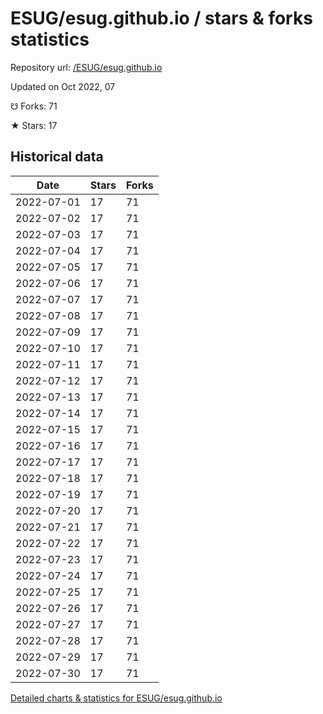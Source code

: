 # ESUG/esug.github.io / stars & forks statistics

Repository url: [/ESUG/esug.github.io](https://github.com/ESUG/esug.github.io)

Updated on Oct 2022, 07

☋ Forks: 71

★ Stars: 17

## Historical data
| Date | Stars | Forks |
|------|-------|-------|
| 2022-07-01 | 17 | 71 | 
| 2022-07-02 | 17 | 71 | 
| 2022-07-03 | 17 | 71 | 
| 2022-07-04 | 17 | 71 | 
| 2022-07-05 | 17 | 71 | 
| 2022-07-06 | 17 | 71 | 
| 2022-07-07 | 17 | 71 | 
| 2022-07-08 | 17 | 71 | 
| 2022-07-09 | 17 | 71 | 
| 2022-07-10 | 17 | 71 | 
| 2022-07-11 | 17 | 71 | 
| 2022-07-12 | 17 | 71 | 
| 2022-07-13 | 17 | 71 | 
| 2022-07-14 | 17 | 71 | 
| 2022-07-15 | 17 | 71 | 
| 2022-07-16 | 17 | 71 | 
| 2022-07-17 | 17 | 71 | 
| 2022-07-18 | 17 | 71 | 
| 2022-07-19 | 17 | 71 | 
| 2022-07-20 | 17 | 71 | 
| 2022-07-21 | 17 | 71 | 
| 2022-07-22 | 17 | 71 | 
| 2022-07-23 | 17 | 71 | 
| 2022-07-24 | 17 | 71 | 
| 2022-07-25 | 17 | 71 | 
| 2022-07-26 | 17 | 71 | 
| 2022-07-27 | 17 | 71 | 
| 2022-07-28 | 17 | 71 | 
| 2022-07-29 | 17 | 71 | 
| 2022-07-30 | 17 | 71 | 


[Detailed charts & statistics for ESUG/esug.github.io](https://reviewgithub.com/rep/ESUG/esug.github.io)
